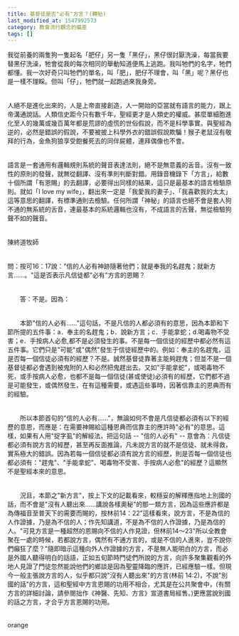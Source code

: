 ```yaml
---
title: 基督徒是否"必有"方言？(轉貼)
last_modified_at: 1547992573
category: 教會流行觀念的偏差
tags: []
---
```


<p>我從前養的兩隻狗一隻起名「肥仔」另一隻「黑仔」，黑仔很討厭洗澡，每當我要替黑仔洗澡，牠會從我的每次相同的舉動知道便馬上逃跑。<!--more-->我叫牠們的名字，牠們都懂。我一次好奇只叫牠們的單名，叫「肥」，肥仔不理會，叫「黑」呢？黑仔也是一樣不理睬。但叫「仔」，牠們就一起跑過來我身旁。<br/><br/><br/>人絕不是進化出來的，人是上帝直接創造，人一開始的亞當就有語言的能力，跟上帝溝通說話。人類信史距今只有數千年，聖經更才是人類史的權威。甚麼單細胞進化至人的幾萬或幾百萬年都是荒謬的虛慌的世俗假說，而不是科學事實。與聖經為逆的，必然是錯誤的假說，不要被披上科學外衣的錯誤假說欺騙！猴子老鼠沒有敬拜的行為，金魚狗狼享受飽餐死去的同伴屍體，連拜偶像也不會。<br/><br/><br/>語言是一套通用有邏輯規則系統的聲音表達法則，絕不是無意義的舌音。沒有一致性的原則的發聲，就無從翻譯、沒有準則判斷對錯。用錄音機錄下「方言」，給數十個所謂「有恩賜」的去翻譯，必要得出同樣的結果，這只是最基本的語言檢驗原則。就如「I love my wife」，翻出來一定是「我愛我的妻子」、「我喜歡我的太太」這等意思的翻譯，有標準通則去檢驗。任何所謂「神秘」的語言也絕不會是套人狗不通的無系統的舌音，連最基本的系統邏輯也沒有，不成語言的舌聲，無從檢驗狗聲不如的聲音。<br/><br/><br/>陳終道牧師<br/><br/><br/>問：按可16：17說："信的人必有神跡隨著他們；就是奉我的名趕鬼；就新方言......。"這是否表示凡信徒都"必有"方言的恩賜？<br/><br/><br/>　　答：不是。因為：<br/><br/><br/>　　本節"信的人必有......"這句話，不是凡信的人都必須有的意思，因為本節和下節所提的五件事：a．奉主的名趕鬼；b．說新方言；c．手能拿蛇；d.喝毒物不受害；e．手按病人必愈,都不是必須發生的事。不是每一個信徒的經歷中都必然有這五件事。它們只是"可能"或"偶然"發生于信徒經歷中的。例如：奉主的名趕鬼，這是否每一個信徒必須有的經歷？不是。誠然基督徒靠著主能夠趕鬼；但並不是一個基督徒都必會遇到被鬼附的人和必然把鬼趕出去。又如"手能拿蛇"，或喝毒物不死，或手按病人必愈，也都不是每一個信徒(甚或使徒)必須有的經歷，它們都不過是可能發生，或偶然發生，在有這種需要，或遇這些事時，因著信靠主的恩典而有的經驗。<br/><br/><br/>　　所以本節首句的"信的人必有......"，無論如何不會是凡信徒都必須有以下的經歷的意恩，而應是：在需要神賜給這種恩典而信靠主的應許時"必有"的意思。這樣，如果有人用"捉字虱"的解經法，把這句話 -- "信的人必有" -- 意會為：凡信徒都必須有說方言的經歷，甚至再反面推論，凡未說方言的就不是信徒、就未得救，實系極大的錯誤。因為若每一個信徒都必須有說方言的經歷，則是否每一個信徒也都必須有："趕鬼"、"手能拿蛇"、喝毒物不受害、手按病人必愈"的經歷？這顯然不是聖經本來的意思。<br/><br/><br/>　　況且，本節之"新方言"，按上下文的記載看來，較穩妥的解釋應指地上別國的話，而不會是"沒有人聽出來......講說各樣奧秘"的那一類方言，因為這些應許都是為傳福音至普天下的需要而賜的，按林前14：22"這樣看來，說方言，不是為信的人作證據，乃是為不信的人；作先知講道，不是為不信的人作證據，乃是為信的人。"可見方言是一種超然的恩賜向不信的人作見證，但林前14～23"所以全教會聚在一處的時候，若都說方言，偶然有不通方言的，或是不信的人進來，豈不說你們癲狂了麼？"隨即暗示這種向外人作證據的方言，不是無人能明白的方言，而必是外國人聽得明白的話語，正如五旬節時門徒們所說的方言，向許多聚集觀看的外地人見證了門徒忽然能說他們的鄉談是因為聖靈降臨的應許，已經應驗一樣。但現今一般主張說方言的人，似乎都只說"沒有人聽出來"的方言(林前 14:2)，不說"別國的話"的方言，這和聖經中方言恩賜的功用不相合，尤其是在公共聚會中，(有關方言的詳細討論，請參閱拙作《神醫、先知、方言》宣道書局經售。)更應當說別國的話之方言，才合乎方言恩賜的功用。<br/><br/><br/>orange</p>